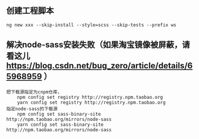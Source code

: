 ## 创建工程脚本
    ng new xxx --skip-install --style=scss --skip-tests --prefix ws

## 解决node-sass安装失败（如果淘宝镜像被屏蔽，请看这儿 https://blog.csdn.net/bug_zero/article/details/65968959 ）
    把下载源指定为cnpm仓库，
        npm config set registry http://registry.npm.taobao.org
        yarn config set registry http://registry.npm.taobao.org
    指定node-sass的下载源
        npm config set sass-binary-site http://npm.taobao.org/mirrors/node-sass
        yarn config set sass-binary-site http://npm.taobao.org/mirrors/node-sass

